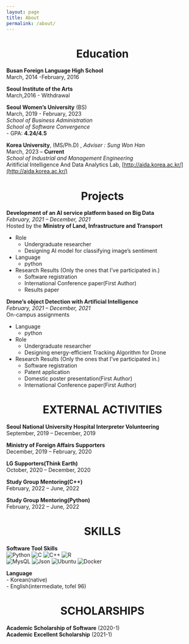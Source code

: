 ```yaml
---
layout: page
title: About
permalink: /about/
---
```

# <center>Education</center>

**Busan Foreign Language High School**    
March, 2014 -February, 2016   

**Seoul Institute of the Arts**     
March,2016 - Withdrawal     

**Seoul Women’s University** (BS)    
March, 2019 - February, 2023   
*School of Business Administration*     
*School of Software Convergence*   
	- GPA: **4.24/4.5**

**Korea University**, (MS/Ph.D) , *Adviser : Sung Won Han*    
March, 2023 – **Current**      
*School of Industrial and Management Engineering*      
Aritificial Intelligence And Data Analytics Lab, [http://aida.korea.ac.kr/](http://aida.korea.ac.kr/)
 


# <center>Projects</center>
**Development of an AI service platform based on Big Data**     
*February, 2021 – December, 2021*   
Hosted by the **Ministry of Land, Infrastructure and Transport**    
- Role   
	- Undergraduate researcher   
	- Designing AI model for classifying image’s sentiment
- Language
	- python   
- Research Results (Only the ones that I’ve participated in.)
	- Software registration
	- International Conference paper(First Author)
	- Results paper

**Drone’s object Detection with Artificial Intelligence**   
*February, 2021 – December, 2021*   
On-campus assignments 
- Language
	- python
- Role
	- Undergraduate researcher   
	- Designing energy-efficient Tracking Algorithm for Drone
- Research Results (Only the ones that I’ve participated in.)
	- Software registration
	- Patent application
	- Domestic poster presentation(First Author)
	- International Conference paper(First Author)



# <center> EXTERNAL ACTIVITIES</center>
**Seoul National University Hospital Interpreter Volunteering**    
September, 2019 – December, 2019     

**Ministry of Foreign Affairs Supporters**    
December, 2019 – February, 2020      

**LG Supporters(Think Earth)**    
October, 2020 – December, 2020     

**Study Group Mentoring(C++)**    
February, 2022 – June, 2022    

**Study Group Mentoring(Python)**     
February, 2022 – June, 2022    



# <center> SKILLS </center>
**Software Tool Skills**    
![Python](https://img.shields.io/badge/python-3670A0?style=for-the-badge&logo=python&logoColor=ffdd54)
![C](https://img.shields.io/badge/c-%2300599C.svg?style=for-the-badge&logo=c&logoColor=white)
![C++](https://img.shields.io/badge/c++-%2300599C.svg?style=for-the-badge&logo=c%2B%2B&logoColor=white)
![R](https://img.shields.io/badge/r-%23276DC3.svg?style=for-the-badge&logo=r&logoColor=white)
<br>
![MysQL](https://img.shields.io/badge/MySQL-4479A1?style=flat-square&logo=MySQL&logoColor=white)
![Json](https://img.shields.io/badge/JSON-000000?style=flat-square&logo=json&logoColor=white)
![Ubuntu](https://img.shields.io/badge/Ubuntu-E95420?style=flat-square&logo=Ubuntu&logoColor=white)
![Docker](https://img.shields.io/badge/Docker-2496ED?style=flat-square&logo=Docker&logoColor=white)



**Language**    
	- Korean(native)    
	- English(intermediate, tofel 96)



# <center> SCHOLARSHIPS </center>    
**Academic Scholarship of Software** (2020-1)    
**Academic Excellent Scholarship** (2021-1)